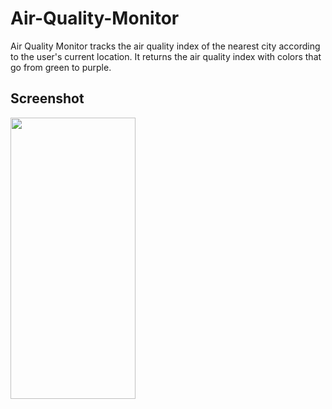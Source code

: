 # Air-Quality-Monitor
Air Quality Monitor tracks the air quality index of the nearest city according to the user's current location. 
It returns the air quality index with colors that go from green to purple.  

## Screenshot
<img src="https://user-images.githubusercontent.com/46203817/97951610-5aa8a600-1d60-11eb-94f9-5ff88b729c7f.png" width="200" height="450"/>
